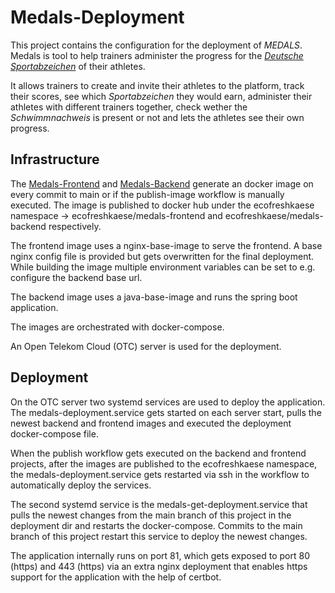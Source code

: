 # Medals-Deployment

This project contains the configuration for the deployment of _MEDALS_.
Medals is tool to help trainers administer the progress for the [_Deutsche Sportabzeichen_](https://deutsches-sportabzeichen.de/) of their athletes.

It allows trainers to create and invite their athletes to the platform, track their scores, see which _Sportabzeichen_ they would earn, administer their athletes with different trainers together, check wether the _Schwimmnachweis_ is present or not and lets the athletes see their own progress.

## Infrastructure

The [Medals-Frontend](https://github.com/magenta-Mause/Medals-Frontend/) and [Medals-Backend](https://github.com/magenta-Mause/Medals-Backend/) generate an docker image on every commit to main
or if the publish-image workflow is manually executed. The image is published to docker hub under the
ecofreshkaese namespace -> ecofreshkaese/medals-frontend and ecofreshkaese/medals-backend respectively.

The frontend image uses a nginx-base-image to serve the frontend. A base nginx config file is provided but gets overwritten for the final
deployment. While building the image multiple environment variables can be set to e.g. configure the backend base url.

The backend image uses a java-base-image and runs the spring boot application.

The images are orchestrated with docker-compose.

An Open Telekom Cloud (OTC) server is used for the deployment.

## Deployment

On the OTC server two systemd services are used to deploy the application. The medals-deployment.service gets started on each server start, pulls the newest backend and frontend images and executed the deployment docker-compose file.

When the publish workflow gets executed on the backend and frontend projects, after the images are published to the ecofreshkaese namespace, the medals-deployment.service gets restarted via ssh in the workflow to automatically deploy the services.

The second systemd service is the medals-get-deployment.service that pulls the newest changes from the main branch of this project in the deployment dir and restarts the docker-compose. Commits to the main branch of this project restart this service to deploy the newest changes.

The application internally runs on port 81, which gets exposed to port 80 (https) and 443 (https) via an extra nginx deployment that enables https support for the application with the help of certbot.
